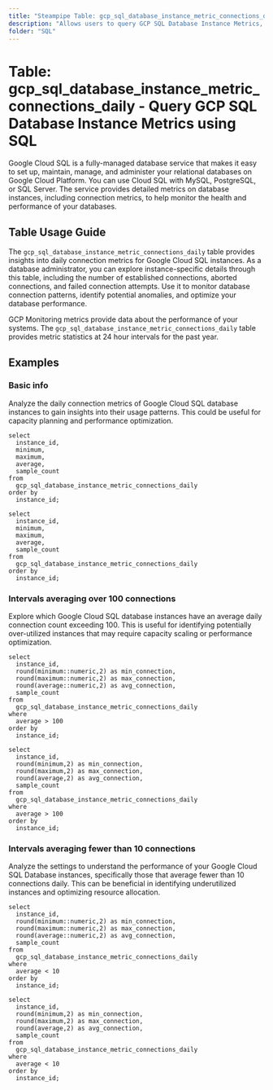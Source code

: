 ```yaml
---
title: "Steampipe Table: gcp_sql_database_instance_metric_connections_daily - Query GCP SQL Database Instance Metrics using SQL"
description: "Allows users to query GCP SQL Database Instance Metrics, specifically daily connection metrics for Google Cloud SQL instances, providing insights into database connection patterns and potential anomalies."
folder: "SQL"
---
```


# Table: gcp_sql_database_instance_metric_connections_daily - Query GCP SQL Database Instance Metrics using SQL

Google Cloud SQL is a fully-managed database service that makes it easy to set up, maintain, manage, and administer your relational databases on Google Cloud Platform. You can use Cloud SQL with MySQL, PostgreSQL, or SQL Server. The service provides detailed metrics on database instances, including connection metrics, to help monitor the health and performance of your databases.

## Table Usage Guide

The `gcp_sql_database_instance_metric_connections_daily` table provides insights into daily connection metrics for Google Cloud SQL instances. As a database administrator, you can explore instance-specific details through this table, including the number of established connections, aborted connections, and failed connection attempts. Use it to monitor database connection patterns, identify potential anomalies, and optimize your database performance.

GCP Monitoring metrics provide data about the performance of your systems. The `gcp_sql_database_instance_metric_connections_daily` table provides metric statistics at 24 hour intervals for the past year.

## Examples

### Basic info
Analyze the daily connection metrics of Google Cloud SQL database instances to gain insights into their usage patterns. This could be useful for capacity planning and performance optimization.

```sql+postgres
select
  instance_id,
  minimum,
  maximum,
  average,
  sample_count
from
  gcp_sql_database_instance_metric_connections_daily
order by
  instance_id;
```

```sql+sqlite
select
  instance_id,
  minimum,
  maximum,
  average,
  sample_count
from
  gcp_sql_database_instance_metric_connections_daily
order by
  instance_id;
```

### Intervals averaging over 100 connections
Explore which Google Cloud SQL database instances have an average daily connection count exceeding 100. This is useful for identifying potentially over-utilized instances that may require capacity scaling or performance optimization.

```sql+postgres
select
  instance_id,
  round(minimum::numeric,2) as min_connection,
  round(maximum::numeric,2) as max_connection,
  round(average::numeric,2) as avg_connection,
  sample_count
from
  gcp_sql_database_instance_metric_connections_daily
where
  average > 100
order by
  instance_id;
```

```sql+sqlite
select
  instance_id,
  round(minimum,2) as min_connection,
  round(maximum,2) as max_connection,
  round(average,2) as avg_connection,
  sample_count
from
  gcp_sql_database_instance_metric_connections_daily
where
  average > 100
order by
  instance_id;
```

### Intervals averaging fewer than 10 connections
Analyze the settings to understand the performance of your Google Cloud SQL Database instances, specifically those that average fewer than 10 connections daily. This can be beneficial in identifying underutilized instances and optimizing resource allocation.

```sql+postgres
select
  instance_id,
  round(minimum::numeric,2) as min_connection,
  round(maximum::numeric,2) as max_connection,
  round(average::numeric,2) as avg_connection,
  sample_count
from
  gcp_sql_database_instance_metric_connections_daily
where
  average < 10
order by
  instance_id;
```

```sql+sqlite
select
  instance_id,
  round(minimum,2) as min_connection,
  round(maximum,2) as max_connection,
  round(average,2) as avg_connection,
  sample_count
from
  gcp_sql_database_instance_metric_connections_daily
where
  average < 10
order by
  instance_id;
```